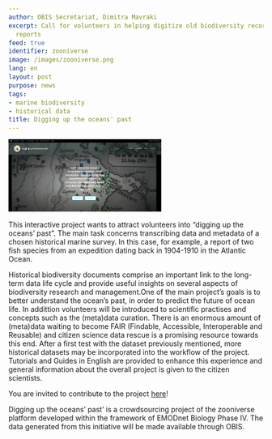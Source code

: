 ```yaml
---
author: OBIS Secretariat, Dimitra Mavraki
excerpt: Call for volunteers in helping digitize old biodiversity records from cruise
  reports
feed: true
identifier: zooniverse
image: /images/zooniverse.png
lang: en
layout: post
purpose: news
tags:
- marine biodiversity
- historical data
title: Digging up the oceans' past
---
```


<img src="/images/zooniverse.png" width="60%" class="img-responsive img-responsive-50"/>

This interactive project wants to attract volunteers into “digging up the oceans’ past”. The main task concerns transcribing data and metadata of a chosen historical marine survey. In this case, for example, a report of two fish species from an expedition dating back in 1904-1910 in the Atlantic Ocean.

Historical biodiversity documents comprise an important link to the long-term data life cycle and provide useful insights on several aspects of biodiversity research and management.One of the main project’s goals is to better understand the ocean’s past, in order to predict the future of ocean life. In addittion volunteers will be introduced to scientific practises and concepts such as the (meta)data curation. There is an enormous amount of (meta)data waiting to become FAIR (Findable, Accessible, Interoperable and Reusable) and citizen science data rescue is a promising resource towards this end. After a first test with the dataset previously mentioned, more historical datasets may be incorporated into the workflow of the project. Tutorials and Guides in English are provided to enhance this experience and general information about the overall project is given to the citizen scientists.

You are invited to contribute to the project [here](https://www.zooniverse.org/projects/geosar/digging-up-the-oceans-past)!

Digging up the oceans’ past’ is a crowdsourcing project of the zooniverse platform developed within the framework of EMODnet Biology Phase IV. The data generated from this initiative will be made available through OBIS.